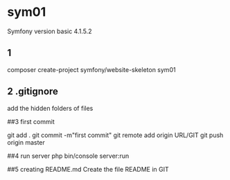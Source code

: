 # sym01
Symfony version basic 4.1.5.2

## 1
composer create-project symfony/website-skeleton sym01

## 2 .gitignore
add the hidden folders of files

##3 first commit 

git add .
git commit -m"first commit"
git remote add origin URL/GIT
git push origin master

##4 run server
php bin/console server:run

##5 creating README.md
Create the file README in GIT
